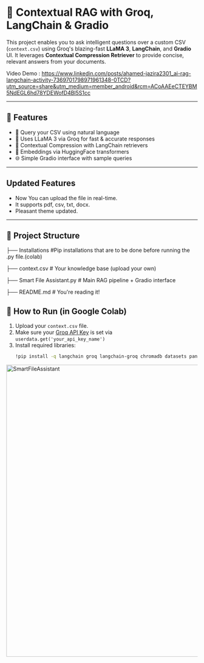 
# 🧠 Contextual RAG with Groq, LangChain & Gradio

This project enables you to ask intelligent questions over a custom CSV (`context.csv`) using Groq's blazing-fast **LLaMA 3**, **LangChain**, and **Gradio** UI. It leverages **Contextual Compression Retriever** to provide concise, relevant answers from your documents.

Video Demo : 
https://www.linkedin.com/posts/ahamed-jazira2301_ai-rag-langchain-activity-7369701798971961348-0TCD?utm_source=share&utm_medium=member_android&rcm=ACoAAEeCTEYBM5NdEGL6hd78YDEWofD4Bl5S1cc

---

## 🔧 Features

- 💬 Query your CSV using natural language
- 🧠 Uses LLaMA 3 via Groq for fast & accurate responses
- 🧱 Contextual Compression with LangChain retrievers
- 🔎 Embeddings via HuggingFace transformers
- 🌐 Simple Gradio interface with sample queries

---
## Updated Features
- Now You can upload the file in real-time.
- It supports pdf, csv, txt, docx.
- Pleasant theme updated.
---

## 📁 Project Structure

├── Installations #Pip installations that are to be done before running the .py file.(colab)

├── context.csv # Your knowledge base (upload your own)

├── Smart File Assistant.py # Main RAG pipeline + Gradio interface

├── README.md # You're reading it!

## 🚀 How to Run (in Google Colab)

1. Upload your `context.csv` file.
2. Make sure your [Groq API Key](https://console.groq.com/) is set via `userdata.get('your_api_key_name')`
3. Install required libraries:
   ```bash
   !pip install -q langchain groq langchain-groq chromadb datasets pandas gradio

<img width="1366" height="768" alt="SmartFileAssistant" src="https://github.com/user-attachments/assets/0f8ad23e-7ad3-4984-8bb6-21e8f608790f" />
